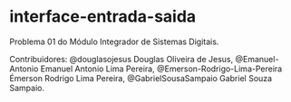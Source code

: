 # interface-entrada-saida
Problema 01 do Módulo Integrador de Sistemas Digitais.

Contribuidores: @douglasojesus Douglas Oliveira de Jesus, @Emanuel-Antonio Emanuel Antonio Lima Pereira, @Emerson-Rodrigo-Lima-Pereira Émerson Rodrigo Lima Pereira, @GabrielSousaSampaio Gabriel Souza Sampaio.
